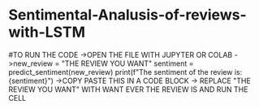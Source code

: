 # Sentimental-Analusis-of-reviews-with-LSTM

#TO RUN THE CODE
->OPEN THE FILE WITH JUPYTER OR COLAB 
->new_review = "THE REVIEW YOU WANT"
sentiment = predict_sentiment(new_review)
print(f"The sentiment of the review is: {sentiment}")
->COPY PASTE THIS IN A CODE BLOCK
-> REPLACE "THE REVIEW YOU WANT" WITH WANT EVER THE REVIEW IS AND RUN THE CELL
